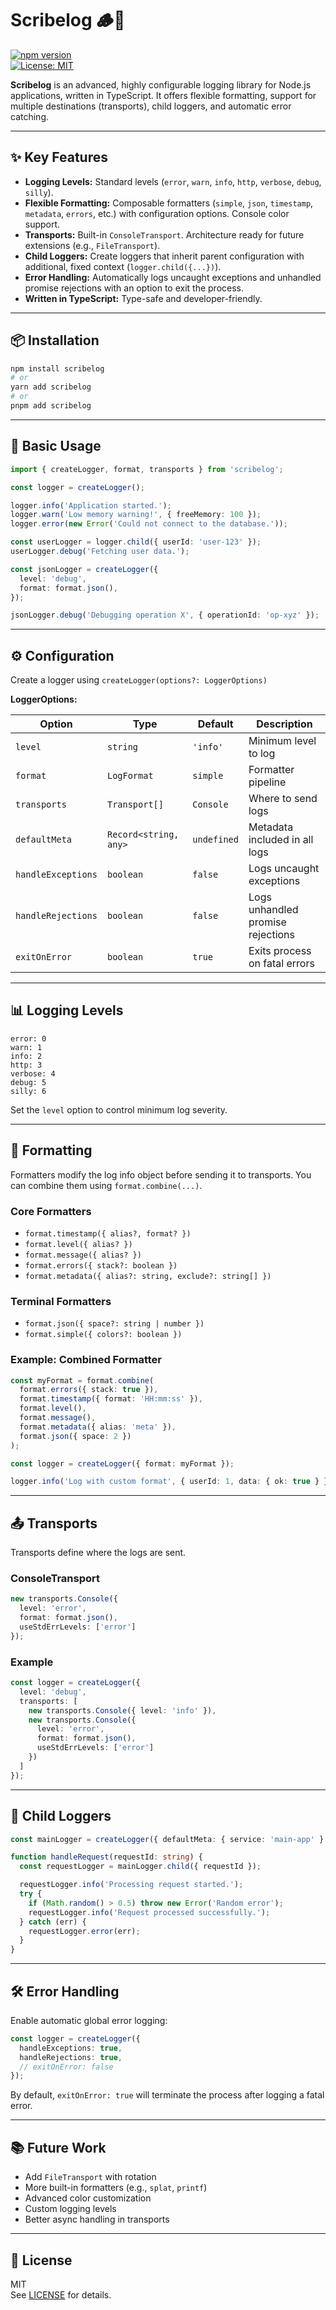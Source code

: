 # Scribelog 🪵📝

[![npm version](https://badge.fury.io/js/scribelog.svg)](https://badge.fury.io/js/scribelog)  
[![License: MIT](https://img.shields.io/badge/License-MIT-yellow.svg)](https://opensource.org/licenses/MIT)

**Scribelog** is an advanced, highly configurable logging library for Node.js applications, written in TypeScript. It offers flexible formatting, support for multiple destinations (transports), child loggers, and automatic error catching.

---

## ✨ Key Features

- **Logging Levels:** Standard levels (`error`, `warn`, `info`, `http`, `verbose`, `debug`, `silly`).
- **Flexible Formatting:** Composable formatters (`simple`, `json`, `timestamp`, `metadata`, `errors`, etc.) with configuration options. Console color support.
- **Transports:** Built-in `ConsoleTransport`. Architecture ready for future extensions (e.g., `FileTransport`).
- **Child Loggers:** Create loggers that inherit parent configuration with additional, fixed context (`logger.child({...})`).
- **Error Handling:** Automatically logs uncaught exceptions and unhandled promise rejections with an option to exit the process.
- **Written in TypeScript:** Type-safe and developer-friendly.

---

## 📦 Installation

```bash
npm install scribelog
# or
yarn add scribelog
# or
pnpm add scribelog
```

---

## 🚀 Basic Usage

```ts
import { createLogger, format, transports } from 'scribelog';

const logger = createLogger();

logger.info('Application started.');
logger.warn('Low memory warning!', { freeMemory: 100 });
logger.error(new Error('Could not connect to the database.'));

const userLogger = logger.child({ userId: 'user-123' });
userLogger.debug('Fetching user data.');

const jsonLogger = createLogger({
  level: 'debug',
  format: format.json(),
});

jsonLogger.debug('Debugging operation X', { operationId: 'op-xyz' });
```

---

## ⚙️ Configuration

Create a logger using `createLogger(options?: LoggerOptions)`

**LoggerOptions:**

| Option              | Type                      | Default         | Description |
|---------------------|---------------------------|------------------|-------------|
| `level`             | `string`                  | `'info'`         | Minimum level to log |
| `format`            | `LogFormat`               | `simple`         | Formatter pipeline |
| `transports`        | `Transport[]`             | `Console`        | Where to send logs |
| `defaultMeta`       | `Record<string, any>`     | `undefined`      | Metadata included in all logs |
| `handleExceptions`  | `boolean`                 | `false`          | Logs uncaught exceptions |
| `handleRejections`  | `boolean`                 | `false`          | Logs unhandled promise rejections |
| `exitOnError`       | `boolean`                 | `true`           | Exits process on fatal errors |

---

## 📊 Logging Levels

```text
error: 0
warn: 1
info: 2
http: 3
verbose: 4
debug: 5
silly: 6
```

Set the `level` option to control minimum log severity.

---

## 🎨 Formatting

Formatters modify the log info object before sending it to transports. You can combine them using `format.combine(...)`.

### Core Formatters

- `format.timestamp({ alias?, format? })`
- `format.level({ alias? })`
- `format.message({ alias? })`
- `format.errors({ stack?: boolean })`
- `format.metadata({ alias?: string, exclude?: string[] })`

### Terminal Formatters

- `format.json({ space?: string | number })`
- `format.simple({ colors?: boolean })`

### Example: Combined Formatter

```ts
const myFormat = format.combine(
  format.errors({ stack: true }),
  format.timestamp({ format: 'HH:mm:ss' }),
  format.level(),
  format.message(),
  format.metadata({ alias: 'meta' }),
  format.json({ space: 2 })
);

const logger = createLogger({ format: myFormat });

logger.info('Log with custom format', { userId: 1, data: { ok: true } });
```

---

## 📤 Transports

Transports define where the logs are sent.

### ConsoleTransport

```ts
new transports.Console({
  level: 'error',
  format: format.json(),
  useStdErrLevels: ['error']
});
```

### Example

```ts
const logger = createLogger({
  level: 'debug',
  transports: [
    new transports.Console({ level: 'info' }),
    new transports.Console({
      level: 'error',
      format: format.json(),
      useStdErrLevels: ['error']
    })
  ]
});
```

---

## 🌱 Child Loggers

```ts
const mainLogger = createLogger({ defaultMeta: { service: 'main-app' } });

function handleRequest(requestId: string) {
  const requestLogger = mainLogger.child({ requestId });

  requestLogger.info('Processing request started.');
  try {
    if (Math.random() > 0.5) throw new Error('Random error');
    requestLogger.info('Request processed successfully.');
  } catch (err) {
    requestLogger.error(err);
  }
}
```

---

## 🛠️ Error Handling

Enable automatic global error logging:

```ts
const logger = createLogger({
  handleExceptions: true,
  handleRejections: true,
  // exitOnError: false
});
```

By default, `exitOnError: true` will terminate the process after logging a fatal error.

---

## 📚 Future Work

- Add `FileTransport` with rotation
- More built-in formatters (e.g., `splat`, `printf`)
- Advanced color customization
- Custom logging levels
- Better async handling in transports

---

## 📄 License

MIT  
See [LICENSE](./LICENSE) for details.